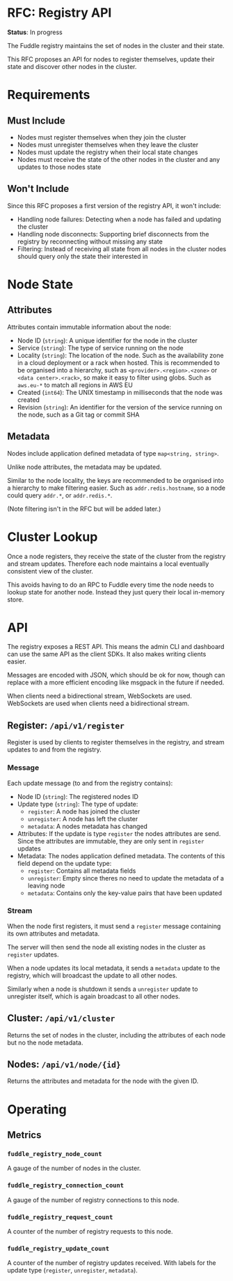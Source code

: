 # RFC: Registry API

**Status**: In progress

The Fuddle registry maintains the set of nodes in the cluster and their state.

This RFC proposes an API for nodes to register themselves, update their state
and discover other nodes in the cluster.

# Requirements

## Must Include
* Nodes must register themselves when they join the cluster
* Nodes must unregister themselves when they leave the cluster
* Nodes must update the registry when their local state changes
* Nodes must receive the state of the other nodes in the cluster and
any updates to those nodes state

## Won't Include
Since this RFC proposes a first version of the registry API, it won't include:
* Handling node failures: Detecting when a node has failed and updating the
cluster
* Handling node disconnects: Supporting brief disconnects from the registry
by reconnecting without missing any state
* Filtering: Instead of receiving all state from all nodes in the cluster nodes
should query only the state their interested in

# Node State

## Attributes
Attributes contain immutable information about the node:
* Node ID (`string`): A unique identifier for the node in the cluster
* Service (`string`): The type of service running on the node
* Locality (`string`): The location of the node. Such as the availability zone
in a cloud deployment or a rack when hosted. This is recommended to be organised
into a hierarchy, such as `<provider>.<region>.<zone>` or
`<data center>.<rack>`, so make it easy to filter using globs. Such as
`aws.eu-*` to match all regions in AWS EU
* Created (`int64`): The UNIX timestamp in milliseconds that the node was
created
* Revision (`string`): An identifier for the version of the service running on
the node, such as a Git tag or commit SHA

## Metadata
Nodes include application defined metadata of type `map<string, string>`.

Unlike node attributes, the metadata may be updated.

Similar to the node locality, the keys are recommended to be organised into
a hierarchy to make filtering easier. Such as `addr.redis.hostname`, so a node
could query `addr.*`, or `addr.redis.*`.

(Note filtering isn't in the RFC but will be added later.)

# Cluster Lookup
Once a node registers, they receive the state of the cluster from the registry
and stream updates. Therefore each node maintains a local eventually consistent
view of the cluster.

This avoids having to do an RPC to Fuddle every time the node needs to lookup
state for another node. Instead they just query their local in-memory store.

# API
The registry exposes a REST API. This means the admin CLI and dashboard can
use the same API as the client SDKs. It also makes writing clients easier.

Messages are encoded with JSON, which should be ok for now, though can replace
with a more efficient encoding like msgpack in the future if needed.

When clients need a bidirectional stream, WebSockets are used.
WebSockets are used when clients need a bidirectional stream.

## Register: `/api/v1/register`
Register is used by clients to register themselves in the registry, and
stream updates to and from the registry.

### Message
Each update message (to and from the registry contains):
* Node ID (`string`): The registered nodes ID
* Update type (`string`): The type of update:
	* `register`: A node has joined the cluster
	* `unregister`: A node has left the cluster
	* `metadata`: A nodes metadata has changed
* Attributes: If the update is type `register` the nodes attributes are send. Since
the attributes are immutable, they are only sent in `register` updates
* Metadata: The nodes application defined metadata. The contents of this field
depend on the update type:
	* `register`: Contains all metadata fields
	* `unregister`: Empty since theres no need to update the metadata of a leaving
node
	* `metadata`: Contains only the key-value pairs that have been updated

### Stream
When the node first registers, it must send a `register` message containing its
own attributes and metadata.

The server will then send the node all existing nodes in the cluster as
`register` updates.

When a node updates its local metadata, it sends a `metadata` update to the
registry, which will broadcast the update to all other nodes.

Similarly when a node is shutdown it sends a `unregister` update to unregister
itself, which is again broadcast to all other nodes.

## Cluster: `/api/v1/cluster`
Returns the set of nodes in the cluster, including the attributes of each
node but no the node metadata.

## Nodes: `/api/v1/node/{id}`
Returns the attributes and metadata for the node with the given ID.

# Operating

## Metrics

### `fuddle_registry_node_count`
A gauge of the number of nodes in the cluster.

### `fuddle_registry_connection_count`
A gauge of the number of registry connections to this node.

### `fuddle_registry_request_count`
A counter of the number of registry requests to this node.

### `fuddle_registry_update_count`
A counter of the number of registry updates received. With labels for the
update type (`register`, `unregister`, `metadata`).
